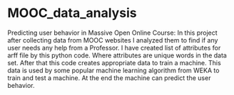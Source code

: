 # MOOC_data_analysis
Predicting user behavior in Massive Open Online Course: 
In this project after collecting data from MOOC websites I analyzed them to find if any user needs any help from a Professor. I have created list of attributes for arff file by this python code. Where attributes are unique words in the data set. After that this code creates appropriate data to train a machine. This data is used by some popular machine learning algorithm from WEKA to train and test a machine. At the end the machine can predict the user behavior.
